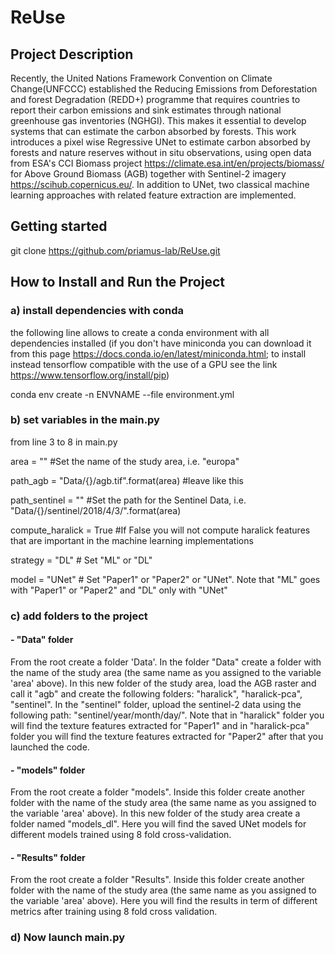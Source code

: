 # ReUse
## Project Description
Recently, the United Nations Framework Convention on Climate Change(UNFCCC) established the Reducing Emissions from Deforestation and forest Degradation (REDD+) programme 
that requires countries to report their carbon emissions and sink estimates through national greenhouse gas inventories (NGHGI). This makes it essential to develop systems
that can estimate the carbon absorbed by forests.  This work introduces a pixel wise Regressive UNet to estimate carbon absorbed by forests and nature reserves without in situ 
observations, using open data from ESA's CCI Biomass project https://climate.esa.int/en/projects/biomass/ for Above Ground Biomass (AGB) together with Sentinel-2 imagery
https://scihub.copernicus.eu/. 
In addition to UNet, two classical machine learning approaches with related feature extraction are implemented.
## Getting started
git clone https://github.com/priamus-lab/ReUse.git
## How to Install and Run the Project
### a) install dependencies with conda
the following line allows to create a conda environment with all dependencies installed (if you don't have miniconda you can download it from this 
page https://docs.conda.io/en/latest/miniconda.html; to install instead tensorflow compatible with the use of a GPU see the link https://www.tensorflow.org/install/pip)

conda env create -n ENVNAME --file environment.yml

### b) set variables in the main.py
from line 3 to 8 in main.py

area = ""                                                     #Set the name of the study area, i.e. "europa"

path_agb = "Data/{}/agb.tif".format(area)                     #leave like this

path_sentinel = ""                                            #Set the path for the Sentinel Data, i.e. "Data/{}/sentinel/2018/4/3/".format(area)

compute_haralick = True                                       #If False you will not compute haralick features that are important in the machine learning implementations

strategy = "DL"                                               # Set "ML" or "DL"

model = "UNet"                                                # Set "Paper1" or "Paper2" or "UNet". Note that "ML" goes with "Paper1" or "Paper2" and "DL" only with "UNet"
### c) add folders to the project
#### - "Data" folder
From the root create a folder 'Data'. In the folder "Data" create a folder with the name of the study area (the same name as you assigned to the variable 'area' above). 
In this new folder of the study area, load the AGB raster and call it "agb" and create the following folders: "haralick", "haralick-pca", "sentinel".
In the "sentinel" folder, upload the sentinel-2 data using the following path: "sentinel/year/month/day/".
Note that in "haralick" folder you will find the texture features extracted for "Paper1" and in "haralick-pca" folder you will find the texture features extracted for "Paper2"
after that you launched the code.
#### - "models" folder
From the root create a folder "models". Inside this folder create another folder with the name of the study area (the same name as you assigned to the variable 'area' above).
In this new folder of the study area create a folder named "models_dl". Here you will find the saved UNet models for different models trained using 8 fold cross-validation.
#### - "Results" folder
From the root create a folder "Results". Inside this folder create another folder with the name of the study area (the same name as you assigned to the variable 'area' above).
Here you will find the results in term of different metrics after training using 8 fold cross validation.
### d) Now launch main.py


